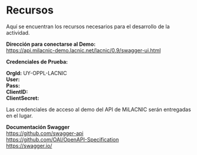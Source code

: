 # Recursos

Aquí se encuentran los recursos necesarios para el desarrollo de la actividad.

**Dirección para conectarse al Demo:**  
https://api.milacnic-demo.lacnic.net/lacnic/0.9/swagger-ui.html

**Credenciales de Prueba:**

**OrgId:** UY-OPPL-LACNIC  
**User:**  
**Pass:**  
**ClientID:**  
**ClientSecret:**  

Las credenciales de acceso al demo del API de MiLACNIC serán entregadas en el lugar.

**Documentación Swagger**  
https://github.com/swagger-api  
https://github.com/OAI/OpenAPI-Specification  
https://swagger.io/  


